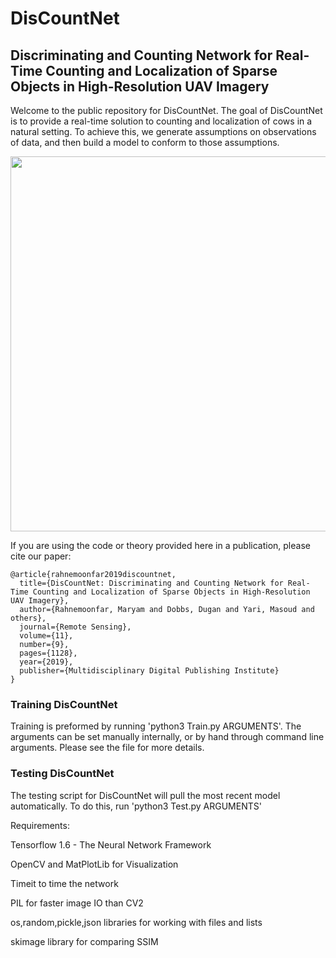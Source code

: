 # DisCountNet
## Discriminating and Counting Network for Real-Time Counting and Localization of Sparse Objects in High-Resolution UAV Imagery

Welcome to the public repository for DisCountNet. The goal of DisCountNet is to
provide a real-time solution to counting and localization of cows in a natural
setting. To achieve this, we generate assumptions on observations of data, and
then build a model to conform to those assumptions.

<img src="http://therockportgeek.com/DisCountNet.png" width="600">

If you are using the code or theory provided here in a publication, please cite our paper:

    @article{rahnemoonfar2019discountnet,
      title={DisCountNet: Discriminating and Counting Network for Real-Time Counting and Localization of Sparse Objects in High-Resolution UAV Imagery},
      author={Rahnemoonfar, Maryam and Dobbs, Dugan and Yari, Masoud and others},
      journal={Remote Sensing},
      volume={11},
      number={9},
      pages={1128},
      year={2019},
      publisher={Multidisciplinary Digital Publishing Institute}
    }

### Training DisCountNet
Training is preformed by running 'python3 Train.py ARGUMENTS'. The arguments can
be set manually internally, or by hand through command line arguments. Please
see the file for more details.

### Testing DisCountNet
The testing script for DisCountNet will pull the most recent model
automatically. To do this, run 'python3 Test.py ARGUMENTS'

Requirements: 

Tensorflow 1.6 - The Neural Network Framework

OpenCV and MatPlotLib for Visualization

Timeit to time the network

PIL for faster image IO than CV2

os,random,pickle,json libraries for working with files and lists

skimage library for comparing SSIM
